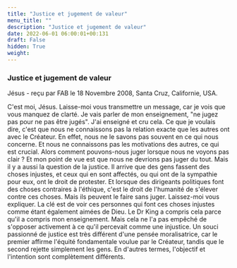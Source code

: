 ```yaml
---
title: "Justice et jugement de valeur"
menu_title: ""
description: "Justice et jugement de valeur"
date: 2022-06-01 06:00:01+00:131
draft: False
hidden: True
weight:
---
```

### Justice et jugement de valeur

Jésus - reçu par FAB le 18 Novembre 2008, Santa Cruz, Californie, USA.

C'est moi, Jésus.
Laisse-moi vous transmettre un message, car je vois que vous manquez de clarté. Je vais parler de mon enseignement, "ne jugez pas pour ne pas être jugés".
J'ai enseigné et cru cela. Ce que je voulais dire, c'est que nous ne connaissons pas la relation exacte que les autres ont avec le Créateur. En effet, nous ne le savons pas souvent en ce qui nous concerne. Et nous ne connaissons pas les motivations des autres, ce qui est crucial. Alors comment pouvons-nous juger lorsque nous ne voyons pas clair ? Et mon point de vue est que nous ne devrions pas juger du tout.
Mais il y a aussi la question de la justice. Il arrive que des gens fassent des choses injustes, et ceux qui en sont affectés, ou qui ont de la sympathie pour eux, ont le droit de protester. Et lorsque des dirigeants politiques font des choses contraires à l'éthique, c'est le droit de l'humanité de s'élever contre ces choses. Mais ils peuvent le faire sans juger. Laissez-moi vous expliquer.
La clé est de voir ces personnes qui font ces choses injustes comme étant également aimées de Dieu. Le Dr King a compris cela parce qu'il a compris mon enseignement. Mais cela ne l'a pas empêché de s'opposer activement à ce qu'il percevait comme une injustice.
Un souci passionné de justice est très différent d'une pensée moralisatrice, car le premier affirme l'équité fondamentale voulue par le Créateur, tandis que le second rejette simplement les gens. En d'autres termes, l'objectif et l'intention sont complètement différents.